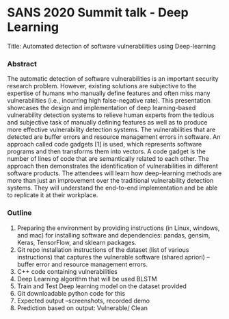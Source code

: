 # SANS 2020 Summit talk - Deep Learning

Title: Automated detection of software vulnerabilities using Deep-learning

### Abstract
The automatic detection of software vulnerabilities is an important security research problem. However, existing solutions are subjective to the expertise of humans who manually define features and often miss many vulnerabilities (i.e., incurring high false-negative rate). This presentation showcases the design and implementation of deep learning-based vulnerability detection systems to relieve human experts from the tedious and subjective task of manually defining features as well as to produce more effective vulnerability detection systems. The vulnerabilities that are detected are buffer errors and resource management errors in software.  An approach called code gadgets [1] is used, which represents software programs and then transforms them into vectors. A code gadget is the number of lines of code that are semantically related to each other. The approach then demonstrates the identification of vulnerabilities in different software products. The attendees will learn how deep-learning methods are more than just an improvement over the traditional vulnerability detection systems. They will understand the end-to-end implementation and be able to replicate it at their workplace.
 
### Outline
 1. Preparing the environment by providing instructions (in Linux, windows, and mac) for installing software and dependencies: pandas, gensim, Keras, TensorFlow, and sklearn packages.
 2.  Git repo installation instructions of the dataset (list of various instructions) that captures the vulnerable software (shared apriori) – buffer error and resource management errors. 
 3. C++ code containing vulnerabilities
 4. Deep Learning algorithm that will be used BLSTM
 5. Train and Test Deep learning model on the dataset provided
 6. Git downloadable python code for this 
 7. Expected output –screenshots, recorded demo
 8. Prediction based on output: Vulnerable/ Clean

